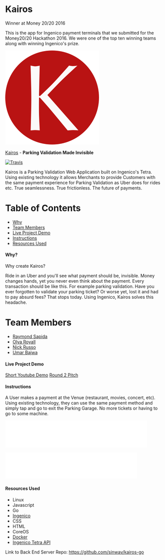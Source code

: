 # Kairos

Winner at Money 20/20 2016


This is the app for Ingenico payment terminals that we submitted for the Money20/20 Hackathon 2016. We were one of the top ten winning teams along with winning Ingenico's prize.

![Kairos Logo](/img/kairos.png "Logo Kairos")

[Kairos](https://github.com/UmarFBajwa/Kairos) - **Parking Validation Made Invisible**

[![Travis](https://img.shields.io/travis/nosir/cleave.js.svg?maxAge=2592000)](https://travis-ci.org/nosir/cleave.js)

Kairos is a Parking Validation Web Application built on Ingenico's Tetra. Using existing technology it allows Merchants to provide Customers with the same payment experience for Parking Validation as Uber does for rides etc. True seamlessness. True frictionless. The future of payments.

# Table of Contents
* [Why](#why)
* [Team Members](#team-members)
* [Live Project Demo](#project-demo)
* [Instructions](#instructions)
* [Resources Used](#resources)

#### <a name="why"></a>Why?
Why create Kairos?

Ride in an Uber and you'll see what payment should be, invisible. Money changes hands, yet you never even think about the payment. Every transaction should be like this. For example parking validation. Have you ever forgotten to validate your parking ticket? Or worse yet, lost it and had to pay absurd fees? That stops today. Using Ingenico, Kairos solves this headache.

# <a name="team-members"></a>Team Members
* [Raymond Sapida](https://github.com/raysapida)
* [Olya Royall](https://github.com/venture-vin)
* [Nick Russo](https://github.com/sinwav)
* [Umar Bajwa](https://github.com/UmarFBajwa)

#### <a name="project-demo"></a> Live Project Demo

[Short Youtube Demo](https://www.youtube.com/watch?v=KEHgwaxvJ68&feature=youtu.be)
[Round 2 Pitch](https://www.youtube.com/watch?v=GldEsuR3LEU&feature=youtu.be)

#### <a name="instructions"></a> Instructions

A User makes a payment at the Venue (restaurant, movies, concert, etc). Using existing technology, they can use the same payment method and simply tap and go to exit the Parking Garage. No more tickets or having to go to some machine.


![Kairos Validating](/img/validating.png "Validating")


![Kairos Validated](/img/validated.png "Validated")


#### <a name="resources"></a> Resources Used
- Linux
- Javascript
- Go
- [Ingenico](https://www.ingenico.com/)
- CSS
- HTML
- CoreOS
- [Docker](https://www.docker.com/)
- [Ingenico Tetra API](https://www.ingenico.com/our-solutions/telium-tetra)

Link to Back End Server Repo: https://github.com/sinwav/kairos-go
